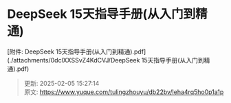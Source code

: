 # DeepSeek 15天指导手册(从入门到精通)



[附件: DeepSeek 15天指导手册(从入门到精通).pdf](./attachments/0dclXXSSvZ4KdCVJ/DeepSeek 15天指导手册(从入门到精通).pdf)



> 更新: 2025-02-05 15:27:14  
> 原文: <https://www.yuque.com/tulingzhouyu/db22bv/leha4rq5ho0p1a1p>